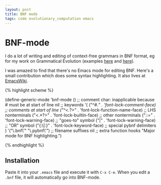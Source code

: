 ```yaml
---
layout: post
title: BNF mode
tags: code evolutionary_computation emacs
---
```


BNF-mode
========

I do a lot of writing and editing of context-free grammars in BNF
format, eg for my work on Grammatical Evolution (examples
[here](https://code.google.com/p/ponyge/) and
[here](http://ncra.ucd.ie/Site/GEVA.html)). 

I was amazed to find that there's no Emacs mode for editing
BNF. Here's a small contribution which does some syntax
highlighting. It also lives at
[EmacsWiki](http://www.emacswiki.org/emacs-en/BNFMode).

{% highlight scheme %}

(define-generic-mode 'bnf-mode
  () ;; comment char: inapplicable because # must be at start of line
  nil ;; keywords
  '(
    ("^#.*" . 'font-lock-comment-face) ;; comments at start of line
    ("^<.*?>" . 'font-lock-function-name-face) ;; LHS nonterminals
    ("<.*?>" . 'font-lock-builtin-face) ;; other nonterminals
    ("::=" . 'font-lock-warning-face) ;; "goes-to" symbol
    ("\|" . 'font-lock-warning-face) ;; "OR" symbol
    ("\{:\\|:\}" . 'font-lock-keyword-face) ;; special pybnf delimiters
    )
  '("\\.bnf\\'" "\\.pybnf\\'") ;; filename suffixes
  nil ;; extra function hooks
  "Major mode for BNF highlighting.")

{% endhighlight %}

Installation
------------

Paste it into your `.emacs` file and execute it with `C-x C-e`. When
you edit a `.bnf` file, it will automatically go into BNF-mode.
